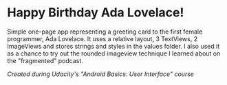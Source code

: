 # Happy Birthday Ada Lovelace!

Simple one-page app representing a greeting card to the first female programmer, Ada Lovelace. It uses a relative layout, 3 TextViews, 2 ImageViews and stores strings and styles in the values folder. I also used it as a chance to try out the rounded imageview technique I learned about on the "fragmented" podcast.

*Created during Udacity's "Android Basics: User Interface" course*

